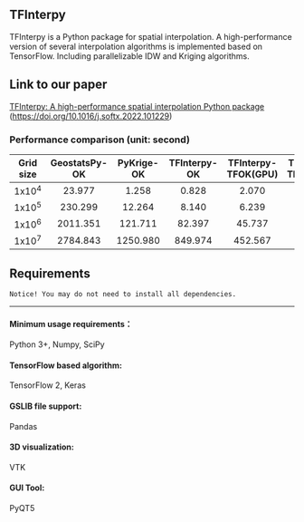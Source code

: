 ## TFInterpy
TFInterpy is a Python package for spatial interpolation. A high-performance version of several interpolation algorithms is implemented based on TensorFlow. Including parallelizable IDW and Kriging algorithms.

## Link to our paper
[TFInterpy: A high-performance spatial interpolation Python package](https://www.sciencedirect.com/science/article/pii/S2352711022001479)
<br>
(https://doi.org/10.1016/j.softx.2022.101229)

### Performance comparison (unit: second)

| Grid size | GeostatsPy-OK | PyKrige-OK | TFInterpy-OK | TFInterpy-TFOK(GPU) | TFInterpy-TFOK(CPU) |
| :-----: | :-----: | :-----: | :-----: | :-----: | :-----: |
| 1x10<sup>4<sup/> | 23.977 | 1.258 | 0.828 | 2.070 | 0.979 |
| 1x10<sup>5<sup/> | 230.299 | 12.264 | 8.140 | 6.239 | 2.067 |
| 1x10<sup>6<sup/> | 2011.351 | 121.711 | 82.397 | 45.737 | 11.683 |
| 1x10<sup>7<sup/> | 2784.843 | 1250.980 | 849.974 | 452.567 | 112.331 |

## Requirements
    Notice! You may do not need to install all dependencies.
-----
#### Minimum usage requirements：  
Python 3+, Numpy, SciPy  
#### TensorFlow based algorithm:  
TensorFlow 2, Keras  
#### GSLIB file support:  
Pandas  
#### 3D visualization:  
VTK  
#### GUI Tool:  
PyQT5

